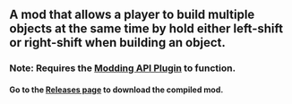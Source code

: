 ## A mod that allows a player to build multiple objects at the same time by hold either left-shift or right-shift when building an object.
### Note: Requires the [Modding API Plugin](https://github.com/Zinal001/The-Planet-Crafter-Mods/tree/master/Zinal.Modding.ThePlanetCrafter.ModdingAPI) to function.

#### Go to the [Releases page](https://github.com/Zinal001/The-Planet-Crafter-Mods/releases/tag/MultiBuild) to download the compiled mod.
